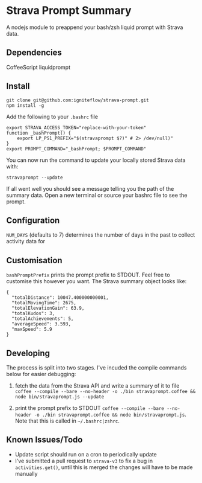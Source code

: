 # Strava Prompt Summary

A nodejs module to preappend your bash/zsh liquid prompt with Strava data.


## Dependencies

CoffeeScript
liquidprompt


## Install

```
git clone git@github.com:igniteflow/strava-prompt.git
npm install -g
```

Add the following to your `.bashrc` file

```
export STRAVA_ACCESS_TOKEN="replace-with-your-token"
function _bashPrompt() {
    export LP_PS1_PREFIX="$(stravaprompt $?)" # 2> /dev/null)"
}
export PROMPT_COMMAND="_bashPrompt; $PROMPT_COMMAND"
```

You can now run the command to update your locally stored Strava data with:

`stravaprompt --update`  

If all went well you should see a message telling you the path of the summary data.  Open a new terminal or
source your bashrc file to see the prompt.


## Configuration

`NUM_DAYS` (defaults to 7) determines the number of days in the past to collect activity data for

## Customisation

`bashPromptPrefix` prints the prompt prefix to STDOUT.  Feel free to customise this however you want.  The Strava summary object looks like:

```
{
  "totalDistance": 10047.400000000001,
  "totalMovingTime": 2675,
  "totalElevationGain": 63.9,
  "totalKudos": 3,
  "totalAchievements": 5,
  "averageSpeed": 3.593,
  "maxSpeed": 5.9
}
```

## Developing

The process is split into two stages.  I've incuded the compile commands below for easier debugging:

1. fetch the data from the Strava API and write a summary of it to file  `coffee --compile --bare --no-header -o ./bin stravaprompt.coffee && node bin/stravaprompt.js --update`

2. print the prompt prefix to STDOUT `coffee --compile --bare --no-header -o ./bin stravaprompt.coffee && node bin/stravaprompt.js`.  Note that this is called in `~/.bashrc|zshrc`.


## Known Issues/Todo

- Update script should run on a cron to periodically update
- I've submitted a pull request to `strava-v3` to fix a bug in `activities.get()`, until this is merged the changes will have to be made manually
